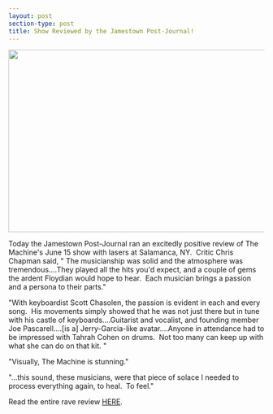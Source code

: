 ```yaml
---
layout: post
section-type: post
title: Show Reviewed by the Jamestown Post-Journal!
---
```


<p><img alt="" src="http://machineweb.github.io/img/presskit/highres/35855960_10156504864809275_1838588775437959168_n.jpg" style="height:359px; width:640px" /></p>

<p>Today the Jamestown Post-Journal ran an excitedly positive review of The Machine's June 15 show with lasers at Salamanca, NY. &nbsp;Critic Chris Chapman said, " The musicianship was solid and the atmosphere was tremendous....They played all the hits you'd expect, and a couple of gems the ardent Floydian would hope to hear. &nbsp;Each musician brings a passion and a persona to their parts."</p>

<p>"With keyboardist Scott Chasolen, the passion is evident in each and every song. &nbsp;His movements simply showed that he was not just there but in tune with his castle of keyboards....Guitarist and vocalist, and founding member Joe Pascarell....[is a] Jerry-Garcia-like avatar....Anyone in attendance had to be impressed with Tahrah Cohen on drums. &nbsp;Not too many can keep up with what she can do on that kit. "</p>

<p>"Visually, The Machine is stunning."</p>

<p>"...this sound, these musicians, were that piece of solace I needed to process everything again, to heal. &nbsp;To feel."</p>

<p>Read the entire rave review <a href="http://www.post-journal.com/life/arts-entertainment/2018/06/lights-lasers-and-music-the-machine-at-sarc/">HERE</a>.<br />
&nbsp;</p>
